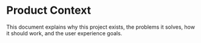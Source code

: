 # Product Context

This document explains why this project exists, the problems it solves, how it should work, and the user experience goals.
